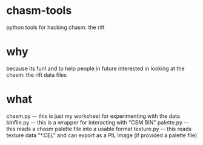 # chasm-tools
python tools for hacking chasm: the rift

# why
because its fun! and to help people in future interested in looking at the chasm: the rift data files

# what

chasm.py -- this is just my worksheet for experimenting with the data
binfile.py -- this is a wrapper for interacting with "CSM.BIN"
palette.py -- this reads a chasm palette file into a usable format
texture.py -- this reads texture data "*.CEL" and can export as a PIL Image (if provided a palette file)
